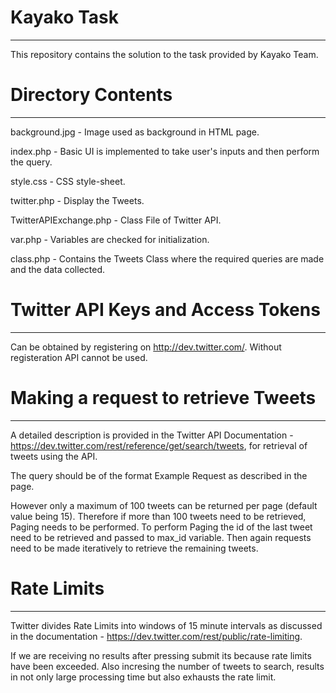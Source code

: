 # Kayako Task
--------------

This repository contains the solution to the task provided by Kayako Team.

# Directory Contents
---------------------

background.jpg - Image used as background in HTML page.

index.php - Basic UI is implemented to take user's inputs and then perform the query.

style.css - CSS style-sheet.

twitter.php - Display the Tweets.

TwitterAPIExchange.php - Class File of Twitter API.

var.php - Variables are checked for initialization.

class.php - Contains the Tweets Class where the required queries are made and the data collected.

# Twitter API Keys and Access Tokens
-------------------------------------

Can be obtained by registering on http://dev.twitter.com/. Without registeration API cannot be used.

# Making a request to retrieve Tweets
--------------------------------------

A detailed description is provided in the Twitter API Documentation - https://dev.twitter.com/rest/reference/get/search/tweets, for retrieval of tweets using the API.

The query should be of the format Example Request as described in the page.

However only a maximum of 100 tweets can be returned per page (default value being 15). Therefore if more than 100 tweets need to be retrieved, Paging needs to be performed. To perform Paging the id of the last tweet need to be retrieved and passed to max_id variable. Then again requests need to be made iteratively to retrieve the remaining tweets.

# Rate Limits
-------------
Twitter divides Rate Limits into windows of 15 minute intervals as discussed in the documentation - https://dev.twitter.com/rest/public/rate-limiting.

If we are receiving no results after pressing submit its because rate limits have been exceeded. Also incresing the number of tweets to search, results in not only large processing time but also exhausts the rate limit.
